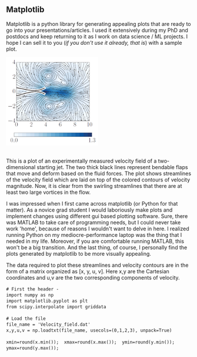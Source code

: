 ## Matplotlib 

Matplotlib is a python library for generating appealing plots that are ready to go into your presentations/articles. I used it extensively during my PhD and postdocs and keep returning to it as I work on data science / ML projects. I hope I can sell it to you (*if you don't use it already, that is*) with a sample plot.

<img src="python_matplotlib/sample_streams.png?raw=true" width="250" title = "Streamlines showing the formation of multiple vortices in the presence of flexible flaps">
<br><br>

This is a plot of an experimentally measured velocity field of a two-dimensional starting jet. The two thick black lines represent bendable flaps that move and deform based on the fluid forces. The plot shows streamlines of the velocity field which are laid on top of the colored contours of velocity magnitude. Now, it is clear from the swirling streamlines that there are at least two large vortices in the flow. 

I was impressed when I first came across matplotlib (or Python for that matter). As a novice grad student I would laboriously make plots and implement changes using different gui based plotting software. Sure, there was MATLAB to take care of programming needs, but I could never take work 'home', because of reasons I wouldn't want to delve in here. I realized running Python on my mediocre-performance laptop was the thing that I needed in my life. Moreover, if you are comfortable running MATLAB, this won't be a big transition. And the last thing, of course, I personally find the plots generated by matplotlib to be more visually appealing. 

The data required to plot these streamlines and velocity contours are in the form of a matrix organized as [x, y, u, v]. Here x,y are the Cartesian coordinates and u,v are the two corresponding components of velocity. 

```
# First the header - 
import numpy as np
import matplotlib.pyplot as plt
from scipy.interpolate import griddata

# Load the file
file_name = 'Velocity_field.dat'
x,y,u,v = np.loadtxt(file_name, usecols=(0,1,2,3), unpack=True)

xmin=round(x.min());  xmax=round(x.max());  ymin=round(y.min());  ymax=round(y.max());
```
